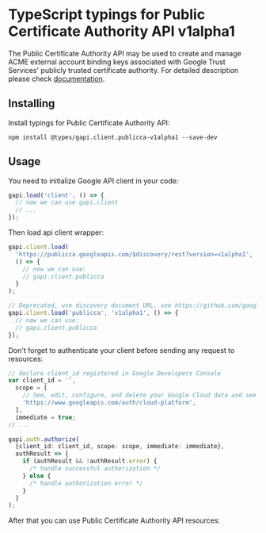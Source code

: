 # TypeScript typings for Public Certificate Authority API v1alpha1

The Public Certificate Authority API may be used to create and manage ACME external account binding keys associated with Google Trust Services' publicly trusted certificate authority.
For detailed description please check [documentation](https://cloud.google.com/public-certificate-authority/docs).

## Installing

Install typings for Public Certificate Authority API:

```
npm install @types/gapi.client.publicca-v1alpha1 --save-dev
```

## Usage

You need to initialize Google API client in your code:

```typescript
gapi.load('client', () => {
  // now we can use gapi.client
  // ...
});
```

Then load api client wrapper:

```typescript
gapi.client.load(
  'https://publicca.googleapis.com/$discovery/rest?version=v1alpha1',
  () => {
    // now we can use:
    // gapi.client.publicca
  }
);
```

```typescript
// Deprecated, use discovery document URL, see https://github.com/google/google-api-javascript-client/blob/master/docs/reference.md#----gapiclientloadname----version----callback--
gapi.client.load('publicca', 'v1alpha1', () => {
  // now we can use:
  // gapi.client.publicca
});
```

Don't forget to authenticate your client before sending any request to resources:

```typescript
// declare client_id registered in Google Developers Console
var client_id = '',
  scope = [
    // See, edit, configure, and delete your Google Cloud data and see the email address for your Google Account.
    'https://www.googleapis.com/auth/cloud-platform',
  ],
  immediate = true;
// ...

gapi.auth.authorize(
  {client_id: client_id, scope: scope, immediate: immediate},
  authResult => {
    if (authResult && !authResult.error) {
      /* handle successful authorization */
    } else {
      /* handle authorization error */
    }
  }
);
```

After that you can use Public Certificate Authority API resources: <!-- TODO: make this work for multiple namespaces -->

```typescript

```
